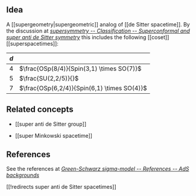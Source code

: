 

## Idea

A [[supergeometry|supergeometric]] analog of [[de Sitter spacetime]]. By the discussion at _[supersymmetry -- Classification -- Superconformal and super anti de Sitter symmetry](supersymmetry#ClassificationSuperconformal)_ this includes the following [[coset]] [[superspacetimes]]:

| $d$ |  |
|-----|---|
| 4 | $\frac{OSp(8/4)}{Spin(3,1) \times SO(7)}$ |
| 5 | $\frac{SU(2,2/5)}{}$
| 7 | $\frac{OSp(6,2/4)}{Spin(6,1) \times SO(4)}$ |

## Related concepts

* [[super anti de Sitter group]]

* [[super Minkowski spacetime]]

## References

See the references at _[Green-Schwarz sigma-model -- References -- AdS backgrounds](Green-Schwarz+action+functional#ReferencesAdSBackgrounds)_ 

[[!redirects super anti de Sitter spacetimes]]